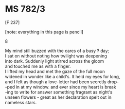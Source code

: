 # MS 782/3

[F 237]

[note: everything in this page is pencil]

8

My mind still buzzed with the cares of a busy ~~?~~ day; \
I sat on without noting how twilight was deepening \
into dark. Suddenly light stirred across the gloom \
and touched me as with a finger. \
I lifted my head and met the gaze of the full moon \
widened in wonder like a child's. It held my eyes for long, \
and I felt as though a love-letter had been secretly drop- \
-ped in at my window. and ever since my heart is break \
-ing to write for answer something fragrant as night's \
unseen flowers - great as her declaration spelt out in \
nameless stars. 

